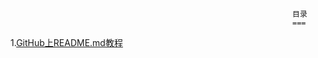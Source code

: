                                                                    目录 
                                                                   ===
1.[GitHub上README.md教程](https://github.com/nghxni/notes/blob/master/github/GitHub%E4%B8%8AREADME.md%E6%95%99%E7%A8%8B)                                                                   
